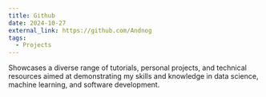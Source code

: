 ```yaml
---
title: Github
date: 2024-10-27
external_link: https://github.com/Andnog
tags:
  - Projects
---
```


Showcases a diverse range of tutorials, personal projects, and technical resources aimed at demonstrating my skills and knowledge in data science, machine learning, and software development.

<!--more-->
